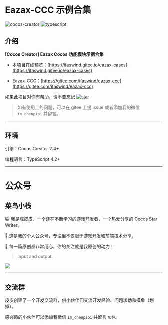 # Eazax-CCC 示例合集

![cocos-creator](https://img.shields.io/badge/cocos%20creator-2.4+-blue) ![typescript](https://img.shields.io/badge/typescript-4.2+-blue)

## 介绍

**[Cocos Creator] Eazax Cocos 功能模块示例合集**

- 本项目在线预览：[https://ifaswind.gitee.io/eazax-cases](https://ifaswind.gitee.io/eazax-cases)

- Eazax-CCC：[https://gitee.com/ifaswind/eazax-ccc](https://gitee.com/ifaswind/eazax-ccc)

如果此项目对你有帮助，请不要忘记 [![star](https://gitee.com/ifaswind/eazax-cases/badge/star.svg?theme=dark)](https://gitee.com/ifaswind/eazax-cases/stargazers)

> 如有使用上的问题，可以在 gitee 上提 issue 或者添加我的微信 `im_chenpipi` 并留言。

---

## 环境

引擎：Cocos Creator 2.4+

编程语言：TypeScript 4.2+

---

# 公众号

## 菜鸟小栈

😺 我是陈皮皮，一个还在不断学习的游戏开发者，一个热爱分享的 Cocos Star Writer。

🎨 这是我的个人公众号，专注但不仅限于游戏开发和前端技术分享。

💖 每一篇原创都非常用心，你的关注就是我原创的动力！

> Input and output.

![](https://gitee.com/ifaswind/image-storage/raw/master/weixin/official-account.png)

---

## 交流群

皮皮创建了一个开发交流群，供小伙伴们交流开发经验、问题求助和摸鱼（划掉）。

感兴趣的小伙伴可以添加我微信 `im_chenpipi` 并留言 `加群`。